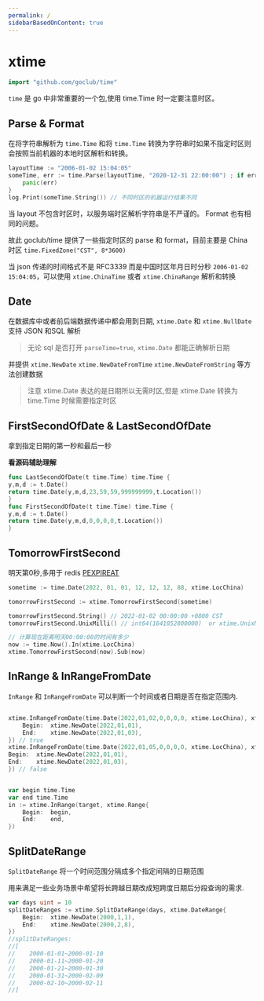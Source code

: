 ```yaml
---
permalink: /
sidebarBasedOnContent: true
---
```


# xtime

```go
import "github.com/goclub/time"
```

`time` 是 go 中非常重要的一个包,使用 time.Time 时一定要注意时区。

## Parse & Format 

在将字符串解析为 `time.Time` 和将 `time.Time` 转换为字符串时如果不指定时区则会按照当前机器的本地时区解析和转换。

```go
layoutTime := "2006-01-02 15:04:05"
someTime, err := time.Parse(layoutTime, "2020-12-31 22:00:00") ; if err != nil {
    panic(err)
}
log.Print(someTime.String()) // 不同时区的机器运行结果不同
```

当 layout 不包含时区时，以服务端时区解析字符串是不严谨的。
Format 也有相同的问题。

故此 goclub/time 提供了一些指定时区的 parse 和 format，目前主要是 China 时区 `time.FixedZone("CST", 8*3600)`

当 json 传递的时间格式不是 RFC3339 而是中国时区年月日时分秒 `2006-01-02 15:04:05`，可以使用 `xtime.ChinaTime` 或者 `xtime.ChinaRange` 解析和转换

## Date

在数据库中或者前后端数据传递中都会用到日期, `xtime.Date` 和 `xtime.NullDate` 支持 JSON 和SQL 解析 

> 无论 sql 是否打开 `parseTime=true`, `xtime.Date` 都能正确解析日期

并提供 `xtime.NewDate` `xtime.NewDateFromTime` `xtime.NewDateFromString` 等方法创建数据

> 注意 xtime.Date 表达的是日期所以无需时区,但是 xtime.Date 转换为 time.Time 时候需要指定时区


## FirstSecondOfDate & LastSecondOfDate

拿到指定日期的第一秒和最后一秒

**看源码辅助理解**
```go
func LastSecondOfDate(t time.Time) time.Time {
y,m,d := t.Date()
return time.Date(y,m,d,23,59,59,999999999,t.Location())
}
func FirstSecondOfDate(t time.Time) time.Time {
y,m,d := t.Date()
return time.Date(y,m,d,0,0,0,0,t.Location())
}
```

## TomorrowFirstSecond

明天第0秒,多用于 redis [PEXPIREAT](pexpireat)  

```go
sometime := time.Date(2022, 01, 01, 12, 12, 12, 88, xtime.LocChina)

tomorrowFirstSecond := xtime.TomorrowFirstSecond(sometime)

tomorrowFirstSecond.String() // 2022-01-02 00:00:00 +0800 CST
tomorrowFirstSecond.UnixMilli() // int64(1641052800000)  or xtime.UnixMilli(tomorrowFirstSecond)

// 计算现在距离明天00:00:00的时间有多少
now := time.Now().In(xtime.LocChina)
xtime.TomorrowFirstSecond(now).Sub(now)

```

## InRange & InRangeFromDate

`InRange` 和 `InRangeFromDate` 可以判断一个时间或者日期是否在指定范围内.

```go

xtime.InRangeFromDate(time.Date(2022,01,02,0,0,0,0, xtime.LocChina), xtime.DateRange{
    Begin:  xtime.NewDate(2022,01,01),
    End:    xtime.NewDate(2022,01,03),
}) // true
xtime.InRangeFromDate(time.Date(2022,01,05,0,0,0,0, xtime.LocChina), xtime.DateRange{
Begin:  xtime.NewDate(2022,01,01),
End:    xtime.NewDate(2022,01,03),
}) // false


var begin time.Time
var end time.Time
in := xtime.InRange(target, xtime.Range{
    Begin:  begin,
    End:    end,
})
```

## SplitDateRange

`SplitDateRange` 将一个时间范围分隔成多个指定间隔的日期范围

用来满足一些业务场景中希望将长跨越日期改成短跨度日期后分段查询的需求.

```go
var days uint = 10
splitDateRanges := xtime.SplitDateRange(days, xtime.DateRange{
    Begin:  xtime.NewDate(2000,1,1),
    End:    xtime.NewDate(2000,2,8),
})
//splitDateRanges:
//[
//    2000-01-01~2000-01-10
//    2000-01-11~2000-01-20
//    2000-01-21~2000-01-30
//    2000-01-31~2000-02-09
//    2000-02-10~2000-02-11
//]
```